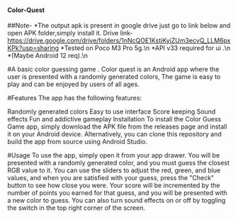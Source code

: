 #### Color-Quest


##Note-
*The output apk is present in google drive just go to link below and open APK folder,simply install it.
Drive link- https://drive.google.com/drive/folders/1nNcQOE1KstiKyiZUm3ecvQ_LLM6pxKPk?usp=sharing
*Tested on Poco M3 Pro 5g.\n
*API v33 required for ui .\n
*(Maybe Android 12 req).\n



#A basic color guessing game .
Color quest is an Android app where the user is presented with a randomly generated colors, The game is easy to play and can be enjoyed by users of all ages.

#Features
The app has the following features:

Randomly generated colors
Easy to use interface
Score keeping
Sound effects
Fun and addictive gameplay
Installation
To install the Color Guess Game app, simply download the APK file from the releases page and install it on your Android device. Alternatively, you can clone this repository and build the app from source using Android Studio.

#Usage
To use the app, simply open it from your app drawer. You will be presented with a randomly generated color, and you must guess the closest RGB value to it. You can use the sliders to adjust the red, green, and blue values, and when you are satisfied with your guess, press the "Check" button to see how close you were. Your score will be incremented by the number of points you earned for that guess, and you will be presented with a new color to guess. You can also turn sound effects on or off by toggling the switch in the top right corner of the screen.
